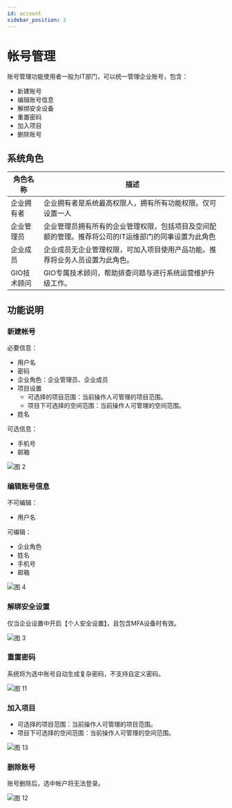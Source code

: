 ```yaml
---
id: account
sidebar_position: 3
---
```


# 帐号管理

账号管理功能使用者一般为IT部门，可以统一管理企业账号，包含：

* 新建账号
* 编辑账号信息
* 解绑安全设备
* 重置密码
* 加入项目
* 删除账号

## 系统角色

| 角色名称 | 描述 |
| ---| --- |
| 企业拥有者 | 企业拥有者是系统最高权限人，拥有所有功能权限。仅可设置一人 |
| 企业管理员 | 企业管理员拥有所有的企业管理权限，包括项目及空间配额的管理。推荐将公司的IT运维部门的同事设置为此角色
| 企业成员 | 企业成员无企业管理权限，可加入项目使用产品功能。推荐将业务人员设置为此角色。
|GIO技术顾问| GIO专属技术顾问，帮助排查问题与进行系统运营维护升级工作。

## 功能说明

### 新建帐号

必要信息：

* 用户名
* 密码
* 企业角色：企业管理员、企业成员
* 项目设置
  * 可选择的项目范围：当前操作人可管理的项目范围。
  * 项目下可选择的空间范围：当前操作人可管理的空间范围。
* 姓名

可选信息：

* 手机号
* 邮箱

![图 2](/img/xinjianzhanghao_account.png)  

### 编辑账号信息

不可编辑：

* 用户名

可编辑：

* 企业角色
* 姓名
* 手机号
* 邮箱

![图 4](/img/bianjizhanghaoxinxi_account.png)  

### 解绑安全设置

仅当企业设置中开启【个人安全设置】，且包含MFA设备时有效。

![图 3](/img/jiebanganquanshebei_account.png)  

### 重置密码

系统将为选中账号自动生成复杂密码，不支持自定义密码。

![图 11](/img/chongzhimima_account.png)  


### 加入项目

* 可选择的项目范围：当前操作人可管理的项目范围。
* 项目下可选择的空间范围：当前操作人可管理的空间范围。

![图 13](/img/jiaruxiangmu_account.png)  


### 删除账号

账号删除后，选中帐户将无法登录。

![图 12](/img/shanchuzhanghao_account.png)  
